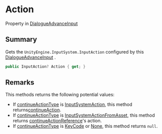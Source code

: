 # Action

Property in [DialogueAdvanceInput](yarn.unity.legacy.dialogueadvanceinput.md)

## Summary

Gets the `UnityEngine.InputSystem.InputAction` configured by this [DialogueAdvanceInput](yarn.unity.legacy.dialogueadvanceinput.md) .

```csharp
public InputAction? Action { get; }
```

## Remarks

This methods returns the following potential values:

* If [continueActionType](yarn.unity.legacy.dialogueadvanceinput.continueactiontype-2.md) is [InputSystemAction](yarn.unity.legacy.dialogueadvanceinput.continueactiontype.inputsystemaction.md), this method returns[continueAction](yarn.unity.legacy.dialogueadvanceinput.continueaction.md).
* If [continueActionType](yarn.unity.legacy.dialogueadvanceinput.continueactiontype-2.md) is [InputSystemActionFromAsset](yarn.unity.legacy.dialogueadvanceinput.continueactiontype.inputsystemactionfromasset.md), this method\
  returns [continueActionReference](yarn.unity.legacy.dialogueadvanceinput.continueactionreference.md)'s action.
* If [continueActionType](yarn.unity.legacy.dialogueadvanceinput.continueactiontype-2.md) is [KeyCode](yarn.unity.legacy.dialogueadvanceinput.continueactiontype.keycode.md) or [None](yarn.unity.legacy.dialogueadvanceinput.continueactiontype.none.md), this method returns `null`.
